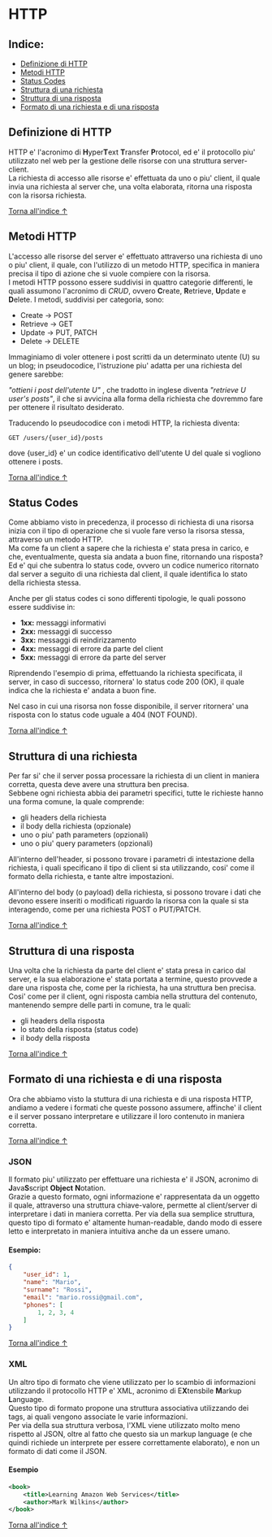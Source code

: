 # HTTP
## Indice:
- [Definizione di HTTP](#definizione-di-http)
- [Metodi HTTP](#metodi-http)
- [Status Codes](#status-codes)
- [Struttura di una richiesta](#struttura-di-una-richiesta)
- [Struttura di una risposta](#struttura-di-una-risposta)
- [Formato di una richiesta e di una risposta](#formato-di-una-richiesta-e-di-una-risposta)

## Definizione di HTTP
HTTP e' l'acronimo di **H**yper**T**ext **T**ransfer **P**rotocol, ed e' il protocollo piu' utilizzato nel web per la gestione delle risorse con una struttura server-client.<br>
La richiesta di accesso alle risorse e' effettuata da uno o piu' client, il quale invia una richiesta al server che, una volta elaborata, ritorna una risposta con la risorsa richiesta.

[Torna all'indice ↑](#indice)

## Metodi HTTP
L'accesso alle risorse del server e' effettuato attraverso una richiesta di uno o piu' client, il quale, con l'utilizzo di un metodo HTTP, specifica in maniera precisa il tipo di azione che si vuole compiere con la risorsa.<br>
I metodi HTTP possono essere suddivisi in quattro categorie differenti, le quali assumono l'acronimo di *CRUD*, ovvero **C**reate, **R**etrieve, **U**pdate e **D**elete.
I metodi, suddivisi per categoria, sono:
- Create -> POST
- Retrieve -> GET
- Update -> PUT, PATCH
- Delete -> DELETE

Immaginiamo di voler ottenere i post scritti da un determinato utente (U) su un blog;
in pseudocodice, l'istruzione piu' adatta per una richiesta del genere sarebbe:

*"ottieni i post dell'utente U"* , che tradotto in inglese diventa *"retrieve U user's posts"*, il che si avvicina alla forma della richiesta che dovremmo fare per ottenere il risultato desiderato.

Traducendo lo pseudocodice con i metodi HTTP, la richiesta diventa:

`GET /users/{user_id}/posts` 

dove {user_id} e' un codice identificativo dell'utente U del quale si vogliono ottenere i posts.

[Torna all'indice ↑](#indice)

## Status Codes
Come abbiamo visto in precedenza, il processo di richiesta di una risorsa inizia con il tipo di operazione che si vuole fare verso la risorsa stessa, attraverso un metodo HTTP.<br>
Ma come fa un client a sapere che la richiesta e' stata presa in carico, e che, eventualmente, questa sia andata a buon fine, ritornando una risposta?<br>
Ed e' qui che subentra lo status code, ovvero un codice numerico ritornato dal server a seguito di una richiesta dal client, il quale identifica lo stato della richiesta stessa.

Anche per gli status codes ci sono differenti tipologie, le quali possono essere suddivise in:
- **1xx:** messaggi informativi
- **2xx:** messaggi di successo
- **3xx:** messaggi di reindirizzamento
- **4xx:** messaggi di errore da parte del client
- **5xx:** messaggi di errore da parte del server

Riprendendo l'esempio di prima, effettuando la richiesta specificata, il server, in caso di successo, ritornera' lo status code 200 (OK), il quale indica che la richiesta e' andata a buon fine.

Nel caso in cui una risorsa non fosse disponibile, il server ritornera' una risposta con lo status code uguale a 404 (NOT FOUND).

[Torna all'indice ↑](#indice)

## Struttura di una richiesta

Per far si' che il server possa processare la richiesta di un client in maniera corretta, questa deve avere una struttura ben precisa.<br>
Sebbene ogni richiesta abbia dei parametri specifici, tutte le richieste hanno una forma comune, la quale comprende:
- gli headers della richiesta
- il body della richiesta (opzionale)
- uno o piu' path parameters (opzionali)
- uno o piu' query parameters (opzionali)

All'interno dell'header, si possono trovare i parametri di intestazione della richiesta, i quali specificano il tipo di client si sta utilizzando, cosi' come il formato della richiesta, e tante altre impostazioni.

All'interno del body (o payload) della richiesta, si possono trovare i dati che devono essere inseriti o modificati riguardo la risorsa con la quale si sta interagendo, come per una richiesta POST o PUT/PATCH.

[Torna all'indice ↑](#indice)

## Struttura di una risposta

Una volta che la richiesta da parte del client e' stata presa in carico dal server, e la sua elaborazione e' stata portata a termine, questo provvede a dare una risposta che, come per la richiesta, ha una struttura ben precisa.<br>
Cosi' come per il client, ogni risposta cambia nella struttura del contenuto, mantenendo sempre delle parti in comune, tra le quali:
- gli headers della risposta
- lo stato della risposta (status code)
- il body della risposta

[Torna all'indice ↑](#indice)

## Formato di una richiesta e di una risposta
Ora che abbiamo visto la stuttura di una richiesta e di una risposta HTTP, andiamo a vedere i formati che queste possono assumere, affinche' il client e il server possano interpretare e utilizzare il loro contenuto in maniera corretta.

[Torna all'indice ↑](#indice)

### JSON
Il formato piu' utilizzato per effettuare una richiesta e' il JSON, acronimo di **J**ava**S**script **Object** **N**otation.<br>
Grazie a questo formato, ogni informazione e' rappresentata da un oggetto il quale, attraverso una struttura chiave-valore, permette al client/server di interpretare i dati in maniera corretta.
Per via della sua semplice struttura, questo tipo di formato e' altamente human-readable, dando modo di essere letto e interpretato in maniera intuitiva anche da un essere umano.


#### Esempio:
```json
{
    "user_id": 1,
    "name": "Mario",
    "surname": "Rossi",
    "email": "mario.rossi@gmail.com",
    "phones": [
        1, 2, 3, 4
    ]
}
```

[Torna all'indice ↑](#indice)

### XML
Un altro tipo di formato che viene utilizzato per lo scambio di informazioni utilizzando il protocollo HTTP e' XML, acronimo di E**X**tensbile **M**arkup **L**anguage.<br>
Questo tipo di formato propone una struttura associativa utilizzando dei tags, ai quali vengono associate le varie informazioni.<br>
Per via della sua struttura verbosa, l'XML viene utilizzato molto meno rispetto al JSON, oltre al fatto che questo sia un markup language (e che quindi richiede un interprete per essere correttamente elaborato), e non un formato di dati come il JSON.

#### Esempio
```xml
<book>
    <title>Learning Amazon Web Services</title>
    <author>Mark Wilkins</author>
</book>
```

[Torna all'indice ↑](#indice)
